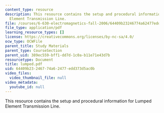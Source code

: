 ```yaml
---
content_type: resource
description: This resource contains the setup and procedural information for Lumped
  Element Transmission Line.
file: /courses/6-630-electromagnetics-fall-2006/64409b23246774a62477edd373d5ac0b_lumped.pdf
file_type: application/pdf
learning_resource_types: []
license: https://creativecommons.org/licenses/by-nc-sa/4.0/
ocw_type: OCWFile
parent_title: Study Materials
parent_type: CourseSection
parent_uid: 389ec559-bff1-dd7d-1c0a-b11e71e43d7b
resourcetype: Document
title: lumped.pdf
uid: 64409b23-2467-74a6-2477-edd373d5ac0b
video_files:
  video_thumbnail_file: null
video_metadata:
  youtube_id: null
---
```

This resource contains the setup and procedural information for Lumped Element Transmission Line.